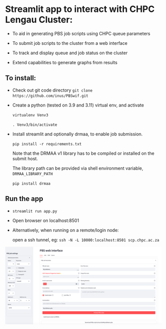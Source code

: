 # Streamlit app to interact with CHPC Lengau Cluster:

- To aid in generating PBS job scripts using CHPC queue parameters

- To submit job scripts to the cluster from a web interface

- To track and display queue and job status on the cluster

- Extend capabilities to generate graphs from results


## To install:

- Check out git code directory `git clone https://github.com/inus/PBSwif.git`

- Create a python (tested on 3.9 and 3.11) virtual env, and activate

  `virtualenv Venv3`
  
  `. Venv3/bin/activate`

- Install streamlit and optionally drmaa, to enable job submission.

  `pip install -r requirements.txt`


  Note that the DRMAA v1 library has to be compiled or installed on the
  submit host.
  
  The library path can be provided via shell environment variable, `DRMAA_LIBRARY_PATH` 
  
  `pip install drmaa` 
  

## Run the app

- `streamlit run app.py`

- Open browser on localhost:8501

- Alternatively, when running on a remote/login node:
  
  open a ssh tunnel, eg:
   `ssh -N -L 10000:localhost:8501 scp.chpc.ac.za`

![](fullscreen.png)
